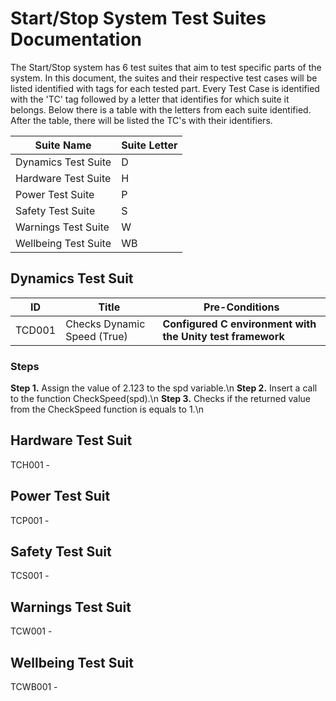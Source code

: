 # Start/Stop System Test Suites Documentation

The Start/Stop system has 6 test suites that aim to test specific parts of the system. 
In this document, the suites and their respective test cases will be listed identified with tags for each tested part.
Every Test Case is identified with the 'TC' tag followed by a letter that identifies for which suite it belongs. Below there is a table with the letters from each suite identified. After the table, there will be listed the TC's with their identifiers.

| Suite Name | Suite Letter |
|----------------------|----------------------|
| Dynamics Test Suite  | D  | 
| Hardware Test Suite  | H  | 
| Power Test Suite  | P  | 
| Safety Test Suite  | S  | 
| Warnings Test Suite  | W  | 
| Wellbeing Test Suite  | WB  | 

## Dynamics Test Suit


| ID | Title | Pre-Conditions | 
|--------|-----------|--------------|
| TCD001 | Checks Dynamic Speed (True) | <b>Configured C environment with the Unity test framework</b> | 

### Steps 
<b>Step 1.</b> Assign the value of 2.123 to the spd variable.\n
<b>Step 2.</b> Insert a call to the function CheckSpeed(spd).\n
<b>Step 3.</b> Checks if the returned value from the CheckSpeed function is equals to 1.\n

## Hardware Test Suit
TCH001 -
## Power Test Suit
TCP001 -
## Safety Test Suit
TCS001 -
## Warnings Test Suit
TCW001 -
## Wellbeing Test Suit
TCWB001 - 
